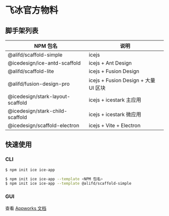 # 飞冰官方物料

## 脚手架列表

|        NPM 包名             |           说明             |
|------------------------|----------------------------|
| @alifd/scaffold-simple| icejs  |
|@icedesign/ice-antd-scaffold| icejs + Ant Design |
|@alifd/scaffold-lite|  icejs + Fusion Design |
|@alifd/fusion-design-pro| icejs + Fusion Design + 大量 UI 区块 |
|@icedesign/stark-layout-scaffold| icejs + icestark 主应用 |
|@icedesign/stark-child-scaffold|  icejs + icestark 微应用 |
|@icedesign/scaffold-electron|  icejs + Vite + Electron |

## 快速使用

### CLI

```bash
$ npm init ice ice-app

$ npm init ice ice-app --template <NPM 包名>
$ npm init ice ice-app --template @alifd/scaffold-simple
```

### GUI

查看 [Appworks 文档](https://appworks.site/materialCenter/fusion.html)
